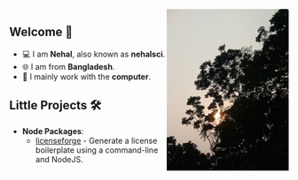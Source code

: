 <img align="right" src="./photograph.jpeg" alt="Sun#Tree" width="220px">

## Welcome 👋
- 💻 I am **Nehal**, also known as **nehalsci**.
- 🌐 I am from **Bangladesh**.
- 🤖 I mainly work with the **computer**.

## Little Projects 🛠️
- **Node Packages**:
  - [licenseforge](https://github.com/nehalsci/licenseforge) - Generate a license boilerplate using a command-line and NodeJS.
